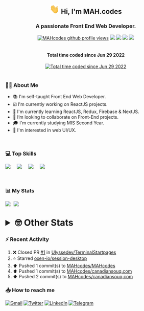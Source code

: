 <h2 align="center"><img src="./Hi.gif" width="30px" height="30px"> Hi, I'm MAH.codes</h2>

<h3 align="center">A passionate Front End Web Developer.</h3>

<div align="center">
  <a href="#"><img src="https://komarev.com/ghpvc/?username=MAHcodes&style=for-the-badge&color=FBA733" alt="MAHcodes github profile views" /></a>
  <a href="https://www.linux.org"><img src="https://img.shields.io/badge/OS-Linux-e06c75?style=for-the-badge&logo=linux" /></a>
	<a href="https://archlinux.org"><img src="https://img.shields.io/badge/DISTRO-Arch-56b6c2?style=for-the-badge&logo=arch-linux" /></a>
	<a href="https://dwm.suckless.org"><img src="https://img.shields.io/badge/WM-DWM-005577?style=for-the-badge&logo=dwm" /></a>
	<a href="https://neovim.io"><img src="https://img.shields.io/badge/IDE-Neovim-98c379?style=for-the-badge&logo=neovim" /></a>
</div>

<br>

<div align="center">
<h4>Total time coded since Jun 29 2022</h4>
<a href="https://wakatime.com/@44eeab2c-51f5-4574-a918-82e5b17d9c49"><img src="https://wakatime.com/badge/user/44eeab2c-51f5-4574-a918-82e5b17d9c49.svg?style=for-the-badge" alt="Total time coded since Jun 29 2022" /></a></div>
<br>

### :man_technologist: About Me

- :books: I'm self-taught Front End Web Developer.
- :ballot_box_with_check: I'm currently working on ReactJS projects.
- :dart: I'm currently learning ReactJS, Redux, Firebase & NextJS.
- :eyes: I’m looking to collaborate on Front-End projects.
- :mortar_board: I'm currently studying MIS Second Year.
- :art: I'm interested in web UI/UX.

<br>

### :computer: Top Skills

<div style="display:flex;">
<img width ='36px' src ='https://raw.githubusercontent.com/rahulbanerjee26/githubAboutMeGenerator/main/icons/html.svg' />
<img width ='36px' src ='https://raw.githubusercontent.com/rahulbanerjee26/githubAboutMeGenerator/main/icons/css.svg' />
<img width ='36px' src ='https://raw.githubusercontent.com/rahulbanerjee26/githubAboutMeGenerator/main/icons/javascript.svg' />
<img width ='36px' src ='https://raw.githubusercontent.com/rahulbanerjee26/githubAboutMeGenerator/main/icons/reactjs.svg' />
</div>

<br>
<br>

### :bar_chart: My Stats

<img src="https://github-readme-stats.vercel.app/api?username=MAHcodes&show_icons=true&locale=en" width="49%" /><span style="display:inline-block;width:2%"></span><img src="https://github-readme-streak-stats.herokuapp.com/?user=MAHcodes&" width="49%" />

<br>

<details>
<summary style="font-size: 1.75rem; font-weight: bold;"><strong style="font-size: 1.75rem; font-weight: bold;"> 🤓 Other Stats </strong></summary>
<br>

<!--START_SECTION:waka-->
![Lines of code](https://img.shields.io/badge/From%20Hello%20World%20I%27ve%20Written-249%20Thousand%20lines%20of%20code-blue)

**🐱 My GitHub Data** 

> 🏆 1,172 Contributions in the Year 2022
 > 
> 📦 343.2 kB Used in GitHub's Storage 
 > 
> 💼 Opted to Hire
 > 
> 📜 25 Public Repositories 
 > 
> 🔑 7 Private Repositories  
 > 
**I'm a Night 🦉** 

```text
🌞 Morning    151 commits    ███░░░░░░░░░░░░░░░░░░░░░░   14.45% 
🌆 Daytime    261 commits    ██████░░░░░░░░░░░░░░░░░░░   24.98% 
🌃 Evening    410 commits    █████████░░░░░░░░░░░░░░░░   39.23% 
🌙 Night      223 commits    █████░░░░░░░░░░░░░░░░░░░░   21.34%

```
📅 **I'm Most Productive on Monday** 

```text
Monday       178 commits    ████░░░░░░░░░░░░░░░░░░░░░   17.03% 
Tuesday      153 commits    ███░░░░░░░░░░░░░░░░░░░░░░   14.64% 
Wednesday    128 commits    ███░░░░░░░░░░░░░░░░░░░░░░   12.25% 
Thursday     128 commits    ███░░░░░░░░░░░░░░░░░░░░░░   12.25% 
Friday       109 commits    ██░░░░░░░░░░░░░░░░░░░░░░░   10.43% 
Saturday     172 commits    ████░░░░░░░░░░░░░░░░░░░░░   16.46% 
Sunday       177 commits    ████░░░░░░░░░░░░░░░░░░░░░   16.94%

```


📊 **This Week I Spent My Time On** 

```text
⌚︎ Time Zone: Asia/Beirut

💬 Programming Languages: 
Lua                      3 hrs 57 mins       ████████░░░░░░░░░░░░░░░░░   32.35% 
JavaScript               3 hrs 27 mins       ███████░░░░░░░░░░░░░░░░░░   28.31% 
TypeScript               1 hr 45 mins        ███░░░░░░░░░░░░░░░░░░░░░░   14.33% 
CSS                      38 mins             █░░░░░░░░░░░░░░░░░░░░░░░░   5.26% 
Other                    34 mins             █░░░░░░░░░░░░░░░░░░░░░░░░   4.64%

🔥 Editors: 
Neovim                   12 hrs 14 mins      █████████████████████████   100.0%

🐱‍💻 Projects: 
dotfiles                 4 hrs               ████████░░░░░░░░░░░░░░░░░   32.75% 
portfolio                2 hrs 37 mins       █████░░░░░░░░░░░░░░░░░░░░   21.42% 
canadiansouq.com         2 hrs 4 mins        ████░░░░░░░░░░░░░░░░░░░░░   16.92% 
lunarvim.org             1 hr 28 mins        ███░░░░░░░░░░░░░░░░░░░░░░   12.11% 
Unknown Project          1 hr 23 mins        ██░░░░░░░░░░░░░░░░░░░░░░░   11.41%

💻 Operating System: 
Linux                    12 hrs 14 mins      █████████████████████████   100.0%

```

**I Mostly Code in JavaScript** 

```text
JavaScript               15 repos            ██████████████░░░░░░░░░░░   55.56% 
Python                   3 repos             ██░░░░░░░░░░░░░░░░░░░░░░░   11.11% 
CSS                      2 repos             █░░░░░░░░░░░░░░░░░░░░░░░░   7.41% 
TypeScript               2 repos             █░░░░░░░░░░░░░░░░░░░░░░░░   7.41% 
HTML                     1 repo              █░░░░░░░░░░░░░░░░░░░░░░░░   3.7%

```



 Last Updated on 19/12/2022 18:41:28 UTC
<!--END_SECTION:waka-->

</details>

### :zap: Recent Activity

<!--RECENT_ACTIVITY:start-->
1. ❌ Closed PR [#1](https://github.com/Ulyssedev/TerminalStartpages/pull/1) in [Ulyssedev/TerminalStartpages](https://github.com/Ulyssedev/TerminalStartpages)
2. ⭐ Starred [oxen-io/session-desktop](https://github.com/oxen-io/session-desktop)
3. ⬆️ Pushed 1 commit(s) to [MAHcodes/MAHcodes](https://github.com/MAHcodes/MAHcodes)
4. ⬆️ Pushed 1 commit(s) to [MAHcodes/canadiansouq.com](https://github.com/MAHcodes/canadiansouq.com)
5. ⬆️ Pushed 2 commit(s) to [MAHcodes/canadiansouq.com](https://github.com/MAHcodes/canadiansouq.com)
<!--RECENT_ACTIVITY:end-->

### :inbox_tray: How to reach me

[![Gmail](https://img.shields.io/badge/Gmail-D14836?style=for-the-badge&logo=gmail&logoColor=white)](mailto:mhmdalihsen102@gmail.com)
[![Twitter](https://img.shields.io/badge/Twitter-1DA1F2?style=for-the-badge&logo=twitter&logoColor=white)](https://twitter.com/MhmdAliHsen)
[![LinkedIn](https://img.shields.io/badge/LinkedIn-0077B5?style=for-the-badge&logo=linkedin&logoColor=white)](https://www.linkedin.com/in/mah-codes-66b0671b7/)
[![Telegram](https://img.shields.io/badge/Telegram-2CA5E0?style=for-the-badge&logo=telegram&logoColor=white&bgColor=black)](https://t.me/mhmdalihsen)
